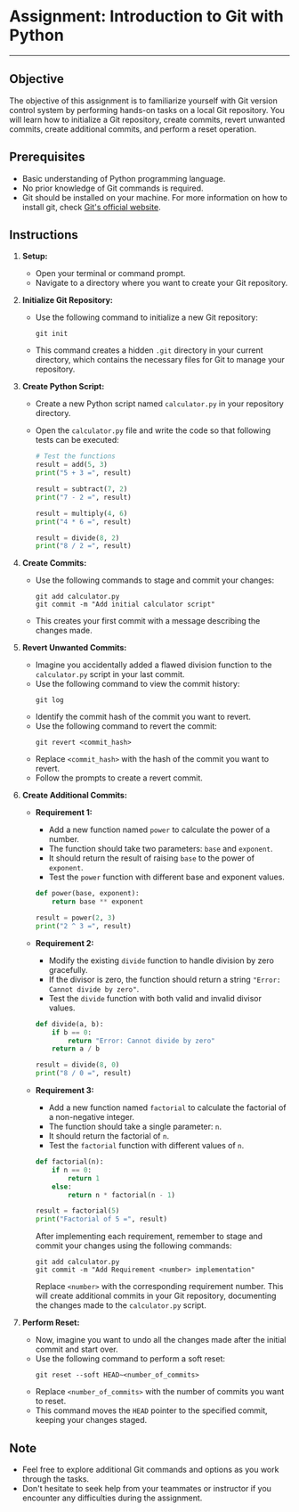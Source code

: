 # Assignment: Introduction to Git with Python

---

## Objective
The objective of this assignment is to familiarize yourself with Git version control system by performing hands-on tasks on a local Git repository. You will learn how to initialize a Git repository, create commits, revert unwanted commits, create additional commits, and perform a reset operation.

## Prerequisites
- Basic understanding of Python programming language.
- No prior knowledge of Git commands is required.
- Git should be installed on your machine. For more information on how to install git, check [Git's official website](https://git-scm.com/).

## Instructions

1. **Setup:**
   - Open your terminal or command prompt.
   - Navigate to a directory where you want to create your Git repository.

2. **Initialize Git Repository:**
   - Use the following command to initialize a new Git repository:
     ```
     git init
     ```
   - This command creates a hidden `.git` directory in your current directory, which contains the necessary files for Git to manage your repository.

3. **Create Python Script:**
   - Create a new Python script named `calculator.py` in your repository directory.
   - Open the `calculator.py` file and write the code so that following tests can be executed:

     ```python
     # Test the functions
     result = add(5, 3)
     print("5 + 3 =", result)
     
     result = subtract(7, 2)
     print("7 - 2 =", result)
     
     result = multiply(4, 6)
     print("4 * 6 =", result)
     
     result = divide(8, 2)
     print("8 / 2 =", result)
     ```

4. **Create Commits:**
   - Use the following commands to stage and commit your changes:
     ```
     git add calculator.py
     git commit -m "Add initial calculator script"
     ```
   - This creates your first commit with a message describing the changes made.

5. **Revert Unwanted Commits:**
   - Imagine you accidentally added a flawed division function to the `calculator.py` script in your last commit.
   - Use the following command to view the commit history:
     ```
     git log
     ```
   - Identify the commit hash of the commit you want to revert.
   - Use the following command to revert the commit:
     ```
     git revert <commit_hash>
     ```
   - Replace `<commit_hash>` with the hash of the commit you want to revert.
   - Follow the prompts to create a revert commit.

6. **Create Additional Commits:**
   - **Requirement 1:**
     - Add a new function named `power` to calculate the power of a number.
     - The function should take two parameters: `base` and `exponent`.
     - It should return the result of raising `base` to the power of `exponent`.
     - Test the `power` function with different base and exponent values.
  
     ```python
     def power(base, exponent):
         return base ** exponent
     
     result = power(2, 3)
     print("2 ^ 3 =", result)
     ```

   - **Requirement 2:**
     - Modify the existing `divide` function to handle division by zero gracefully.
     - If the divisor is zero, the function should return a string `"Error: Cannot divide by zero"`.
     - Test the `divide` function with both valid and invalid divisor values.

     ```python
     def divide(a, b):
         if b == 0:
             return "Error: Cannot divide by zero"
         return a / b
     
     result = divide(8, 0)
     print("8 / 0 =", result)
     ```

   - **Requirement 3:**
     - Add a new function named `factorial` to calculate the factorial of a non-negative integer.
     - The function should take a single parameter: `n`.
     - It should return the factorial of `n`.
     - Test the `factorial` function with different values of `n`.

     ```python
     def factorial(n):
         if n == 0:
             return 1
         else:
             return n * factorial(n - 1)
     
     result = factorial(5)
     print("Factorial of 5 =", result)
     ```

     After implementing each requirement, remember to stage and commit your changes using the following commands:

     ```
     git add calculator.py
     git commit -m "Add Requirement <number> implementation"
     ```

     Replace `<number>` with the corresponding requirement number. This will create additional commits in your Git repository, documenting the changes made to the `calculator.py` script.

7. **Perform Reset:**
   - Now, imagine you want to undo all the changes made after the initial commit and start over.
   - Use the following command to perform a soft reset:
     ```
     git reset --soft HEAD~<number_of_commits>
     ```
   - Replace `<number_of_commits>` with the number of commits you want to reset.
   - This command moves the `HEAD` pointer to the specified commit, keeping your changes staged.


## Note
- Feel free to explore additional Git commands and options as you work through the tasks.
- Don't hesitate to seek help from your teammates or instructor if you encounter any difficulties during the assignment.
